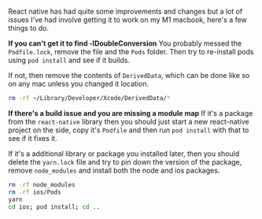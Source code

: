 React native has had quite some improvements and changes
but a lot of issues I've had involve getting it to work on
my M1 macbook, here's a few things to do.

**If you can't get it to find -lDoubleConversion**
You probably messed the `Podfile.lock`,
remove the file and the `Pods` folder. Then try to re-install
pods using `pod install` and see if it builds.

If not,
then remove the contents of `DerivedData`, which can be done like
so on any mac unless you changed it location.

```sh
rm -rf ~/Library/Developer/Xcode/DerivedData/*
```

**If there's a build issue and you are missing a module map**
If it's a package from the `react-native` library then you should just start a new react-native project on the side, copy it's `Podfile` and
then run `pod install` with that to see if it fixes it.

If it's a additional library or package you installed later, then you
should delete the `yarn.lock` file and try to pin down the version of
the package, remove `node_modules` and install both the node and ios packages.

```sh
rm -rf node_modules
rm -rf ios/Pods
yarn
cd ios; pod install; cd ..
```
